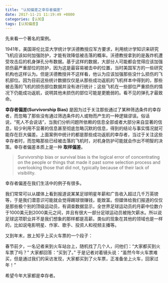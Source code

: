 ```yaml
---
title: "认知偏差之幸存者偏差"
date: 2017-11-21 11:19:49 +0800
categories: [认知]
tags: [认知偏差]
---
```



先来看一个著名的案例。

1941年，美国哥伦比亚大学统计学沃德教授应军方要求，利用统计学知识来研究飞机应该如何加强防护，才能有效降低被击落的概率。沃德教授拿到的是轰炸机遭受攻击后的机身弹孔分布数据。基于这样的数据，大部分人可能都会觉得应该加强损伤最严重部位的防护，因为这是最容易被击中的位置，当时美国军方的一些研究机构也这样认为。但是沃德教授并不这样看，他认为应该加强那些没什么损伤的飞机部位。因为目前这些统计数据仅仅是从那些成功返航的飞机样本中得到的，那些被击落的飞机的损伤部位数据并没有进行统计；这些飞机在一些部位严重损伤的情况下仍能成功返航，说明其他未损伤的部位可能是更脆弱的。看不见的弹孔才最致命。

**幸存者偏差(Survivorship Bias)** 是因为过于关注那些通过了某种筛选条件的幸存者，而忽略了那些没有通过筛选条件的人或物而产生的一种逻辑谬误。俗话说，“死人不会说话”，当我们分析问题所依赖的信息全部或者大部分来自显著的信息，较少利用不显著的信息甚至彻底忽略沉默的信息，得到的结论与事实情况就可能存在巨大偏差。上面案例中统计的都是那些成功返航的幸存者，当过于关注这些幸存者时，而忽略那些已经被击落的飞机时，对机身防护可能就会作出不明智的决策。幸存者偏差本质上是一种 **取样偏差**。

> Survivorship bias or survival bias is the logical error of concentrating on the people or things that made it past some selection process and overlooking those that did not, typically because of their lack of visibility.

幸存者偏差在我们生活中的例子有很多。

我们常常可以从媒体上看到报道说某某足球明星年薪和广告收入超过几千万英镑等，于是我们潜意识可能就会觉得踢球很赚钱，能致富。但媒体给我们报道的仅仅是那些极个别的顶级运动员，有调查数据显示，全世界足球运动员的月薪中位数介于1000美元到2000美元之间，并且有很大一部分足球运动员被拖欠薪水。所以说足球这项职业并不是我们想象的那样都是高薪。类似的现象在其他的领域也是一样的，比如说电影明星、作家、歌手、投资人和视频主播等。

又到年末，放上知乎上买火车票的一个段子：

春节前夕，一名记者来到火车站台上，随机找了几个人，问他们：“大家都买到火车票了吗？”
大家都回答：“买到了。”
于是记者对着镜头说：“虽然今年火车票难买，但是通过我们的采访发现，大家都买到了火车票，正准备坐上火车，回家过年！”

希望今年大家都是幸存者。


